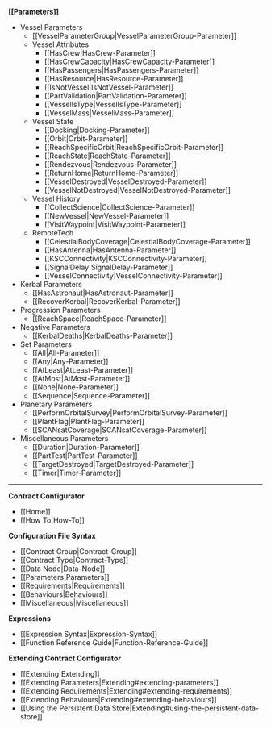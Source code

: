 **[[Parameters]]**
* Vessel Parameters
    * [[VesselParameterGroup|VesselParameterGroup-Parameter]]
    * Vessel Attributes
        * [[HasCrew|HasCrew-Parameter]]
        * [[HasCrewCapacity|HasCrewCapacity-Parameter]]
        * [[HasPassengers|HasPassengers-Parameter]]
        * [[HasResource|HasResource-Parameter]]
        * [[IsNotVessel|IsNotVessel-Parameter]]
        * [[PartValidation|PartValidation-Parameter]]
        * [[VesselIsType|VesselIsType-Parameter]]
        * [[VesselMass|VesselMass-Parameter]]
    * Vessel State
        * [[Docking|Docking-Parameter]]
        * [[Orbit|Orbit-Parameter]]
        * [[ReachSpecificOrbit|ReachSpecificOrbit-Parameter]]
        * [[ReachState|ReachState-Parameter]]
        * [[Rendezvous|Rendezvous-Parameter]]
        * [[ReturnHome|ReturnHome-Parameter]]
        * [[VesselDestroyed|VesselDestroyed-Parameter]]
        * [[VesselNotDestroyed|VesselNotDestroyed-Parameter]]
    * Vessel History
        * [[CollectScience|CollectScience-Parameter]]
        * [[NewVessel|NewVessel-Parameter]]
        * [[VisitWaypoint|VisitWaypoint-Parameter]]
    * RemoteTech
        * [[CelestialBodyCoverage|CelestialBodyCoverage-Parameter]]
        * [[HasAntenna|HasAntenna-Parameter]]
        * [[KSCConnectivity|KSCConnectivity-Parameter]]
        * [[SignalDelay|SignalDelay-Parameter]]
        * [[VesselConnectivity|VesselConnectivity-Parameter]]
* Kerbal Parameters
    * [[HasAstronaut|HasAstronaut-Parameter]]
    * [[RecoverKerbal|RecoverKerbal-Parameter]]
* Progression Parameters
    * [[ReachSpace|ReachSpace-Parameter]]
* Negative Parameters
    * [[KerbalDeaths|KerbalDeaths-Parameter]]
* Set Parameters
    * [[All|All-Parameter]]
    * [[Any|Any-Parameter]]
    * [[AtLeast|AtLeast-Parameter]]
    * [[AtMost|AtMost-Parameter]]
    * [[None|None-Parameter]]
    * [[Sequence|Sequence-Parameter]]
* Planetary Parameters
    * [[PerformOrbitalSurvey|PerformOrbitalSurvey-Parameter]]
    * [[PlantFlag|PlantFlag-Parameter]]
    * [[SCANsatCoverage|SCANsatCoverage-Parameter]]
* Miscellaneous Parameters
    * [[Duration|Duration-Parameter]]
    * [[PartTest|PartTest-Parameter]]
    * [[TargetDestroyed|TargetDestroyed-Parameter]]
    * [[Timer|Timer-Parameter]]

---

**Contract Configurator**
* [[Home]]
* [[How To|How-To]]

**Configuration File Syntax**
* [[Contract Group|Contract-Group]]
* [[Contract Type|Contract-Type]]
 * [[Data Node|Data-Node]]
 * [[Parameters|Parameters]]
 * [[Requirements|Requirements]]
 * [[Behaviours|Behaviours]]
* [[Miscellaneous|Miscellaneous]]

**Expressions**
* [[Expression Syntax|Expression-Syntax]]
* [[Function Reference Guide|Function-Reference-Guide]]

**Extending Contract Configurator**
* [[Extending|Extending]]
 * [[Extending Parameters|Extending#extending-parameters]]
 * [[Extending Requirements|Extending#extending-requirements]]
 * [[Extending Behaviours|Extending#extending-behaviours]]
 * [[Using the Persistent Data Store|Extending#using-the-persistent-data-store]]
